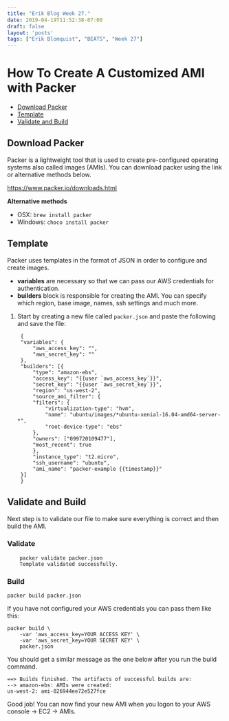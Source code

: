 ```yaml
---
title: "Erik Blog Week 27."
date: 2019-04-19T11:52:38-07:00
draft: false
layout: 'posts'
tags: ["Erik Blomquist", "BEATS", "Week 27"]
---
```


# How To Create A Customized AMI with Packer
- [Download Packer](#download-packer)
- [Template](#template)
- [Validate and Build](#validate-and-build)


## Download Packer
Packer is a lightweight tool that is used to create pre-configured operating systems also called images (AMIs). You can download packer using the link or alternative methods below.

https://www.packer.io/downloads.html

**Alternative methods**
- OSX: ``brew install packer``
- Windows: ``choco install packer``

## Template
Packer uses templates in the format of JSON in order to configure and create images. 
- **variables** are necessary so that we can pass our AWS credentials for authentication.
- **builders** block is responsible for creating the AMI. You can specify which region, base image, names, ssh settings and much more.

1. Start by creating a new file called ``packer.json`` and paste the following and save the file:

        {
        "variables": {
            "aws_access_key": "",
            "aws_secret_key": ""
        },
        "builders": [{
            "type": "amazon-ebs",
            "access_key": "{{user `aws_access_key`}}",
            "secret_key": "{{user `aws_secret_key`}}",
            "region": "us-west-2",
            "source_ami_filter": {
            "filters": {
                "virtualization-type": "hvm",
                "name": "ubuntu/images/*ubuntu-xenial-16.04-amd64-server-*",
                "root-device-type": "ebs"
            },
            "owners": ["099720109477"],
            "most_recent": true
            },
            "instance_type": "t2.micro",
            "ssh_username": "ubuntu",
            "ami_name": "packer-example {{timestamp}}"
        }]
        }


## Validate and Build
Next step is to validate our file to make sure everything is correct and then build the AMI.

### Validate

        packer validate packer.json
        Template validated successfully.

### Build
    packer build packer.json

If you have not configured your AWS credentials you can pass them like this:

    packer build \
        -var 'aws_access_key=YOUR ACCESS KEY' \
        -var 'aws_secret_key=YOUR SECRET KEY' \
        packer.json

You should get a similar message as the one below after you run the build command. 

    ==> Builds finished. The artifacts of successful builds are:
    --> amazon-ebs: AMIs were created:
    us-west-2: ami-026944ee72e527fce

Good job! You can now find your new AMI when you logon to your AWS console -> EC2 -> AMIs.